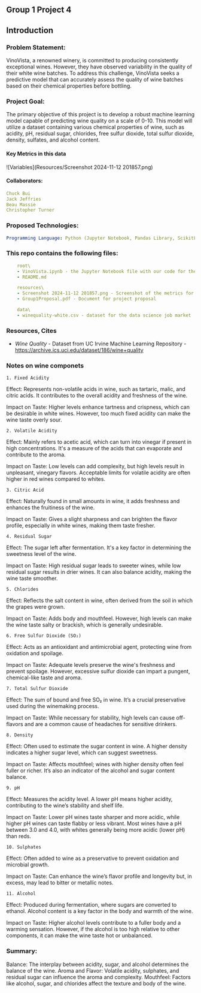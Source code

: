 ## Group 1 Project 4

## 

## Introduction
### Problem Statement: <br>
VinoVista, a renowned winery, is committed to producing consistently exceptional wines. However, they have observed variability in the quality of their white wine batches. To address this challenge, VinoVista seeks a predictive model that can accurately assess the quality of wine batches based on their chemical properties before bottling.

### Project Goal: <br>
The primary objective of this project is to develop a robust machine learning model capable of predicting wine quality on a scale of 0-10. This model will utilize a dataset containing various chemical properties of wine, such as acidity, pH, residual sugar, chlorides, free sulfur dioxide, total sulfur dioxide, density, sulfates, and alcohol content.


#### Key Metrics in this data
![Variables](Resources/Screenshot 2024-11-12 201857.png)



#### Collaborators:
```yaml
Chuck Bui
Jack Jeffries
Beau Massie
Christopher Turner
```

### Proposed Technologies:
```yaml
Programming Language: Python (Jupyter Notebook, Pandas Library, ScikitLearn)

```

### This repo contains the following files:
```yaml
    root\
    - VinoVista.ipynb - the Jupyter Notebook file with our code for the project
    - README.md

    resources\
    - Screenshot 2024-11-12 201857.png - Screenshot of the metrics for this dataset
    - Group1Proposal.pdf - Document for project proposal

    data\
    - winequality-white.csv - dataset for the data science job market
```


### Resources, Cites
- *Wine Quality* - Dataset from UC Irvine Machine Learning Repository - https://archive.ics.uci.edu/dataset/186/wine+quality 

### Notes on wine componets 
    1. Fixed Acidity
Effect: Represents non-volatile acids in wine, such as tartaric, malic, and citric acids. It contributes to the overall acidity and freshness of the wine.

Impact on Taste: Higher levels enhance tartness and crispness, which can be desirable in white wines. However, too much fixed acidity can make the wine taste overly sour.

    2. Volatile Acidity
Effect: Mainly refers to acetic acid, which can turn into vinegar if present in high concentrations. It's a measure of the acids that can evaporate and contribute to the aroma.

Impact on Taste: Low levels can add complexity, but high levels result in unpleasant, vinegary flavors. Acceptable limits for volatile acidity are often higher in red wines compared to whites.

    3. Citric Acid
Effect: Naturally found in small amounts in wine, it adds freshness and enhances the fruitiness of the wine.

Impact on Taste: Gives a slight sharpness and can brighten the flavor profile, especially in white wines, making them taste fresher.

    4. Residual Sugar
Effect: The sugar left after fermentation. It's a key factor in determining the sweetness level of the wine.

Impact on Taste: High residual sugar leads to sweeter wines, while low residual sugar results in drier wines. It can also balance acidity, making the wine taste smoother.

    5. Chlorides
Effect: Reflects the salt content in wine, often derived from the soil in which the grapes were grown.

Impact on Taste: Adds body and mouthfeel. However, high levels can make the wine taste salty or brackish, which is generally undesirable.

    6. Free Sulfur Dioxide (SO₂)
Effect: Acts as an antioxidant and antimicrobial agent, protecting wine from oxidation and spoilage.

Impact on Taste: Adequate levels preserve the wine's freshness and prevent spoilage. However, excessive sulfur dioxide can impart a pungent, chemical-like taste and aroma.

    7. Total Sulfur Dioxide
Effect: The sum of bound and free SO₂ in wine. It’s a crucial preservative used during the winemaking process.

Impact on Taste: While necessary for stability, high levels can cause off-flavors and are a common cause of headaches for sensitive drinkers.

    8. Density
Effect: Often used to estimate the sugar content in wine. A higher density indicates a higher sugar level, which can suggest sweetness.

Impact on Taste: Affects mouthfeel; wines with higher density often feel fuller or richer. It’s also an indicator of the alcohol and sugar content balance.

    9. pH
Effect: Measures the acidity level. A lower pH means higher acidity, contributing to the wine’s stability and shelf life.

Impact on Taste: Lower pH wines taste sharper and more acidic, while higher pH wines can taste flabby or less vibrant. Most wines have a pH between 3.0 and 4.0, with whites generally being more acidic (lower pH) than reds.

    10. Sulphates
Effect: Often added to wine as a preservative to prevent oxidation and microbial growth.

Impact on Taste: Can enhance the wine’s flavor profile and longevity but, in excess, may lead to bitter or metallic notes.

    11. Alcohol
Effect: Produced during fermentation, where sugars are converted to ethanol. Alcohol content is a key factor in the body and warmth of the wine.

Impact on Taste: Higher alcohol levels contribute to a fuller body and a warming sensation. However, if the alcohol is too high relative to other components, it can make the wine taste hot or unbalanced.

### Summary:
Balance: The interplay between acidity, sugar, and alcohol determines the balance of the wine.
Aroma and Flavor: Volatile acidity, sulphates, and residual sugar can influence the aroma and complexity.
Mouthfeel: Factors like alcohol, sugar, and chlorides affect the texture and body of the wine.
